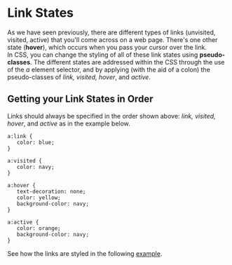 
# Link States

As we have seen previously, there are different types of links (unvisited, visited, active) that you'll
come across on a web page. There's one other state (**hover**), which occurs when you pass your cursor
over the link.  
In CSS, you can change the styling of all of these link states using **pseudo-classes**. The different
states are addressed within the CSS through the use of the *a* element selector, and by applying
(with the aid of a colon) the pseudo-classes of *link, visited, hover*, and *active*.

## Getting your Link States in Order
Links should always be specified in the order shown above: *link, visited, hover*, and *active* as in the example below.

~~~
a:link {
   color: blue;
}

a:visited {
   color: navy;
}

a:hover {
   text-decoration: none;
   color: yellow;
   background-color: navy;
}

a:active {
   color: orange;
   background-color: navy;
}
~~~

See how the links are styled in the following <a href="archives/Class Htmls/links.htm" target= "_blank">example</a>.
